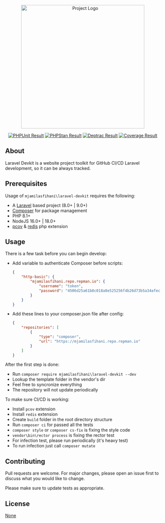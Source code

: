 <p align="center"><a href="https://github.com/mjamilasfihani/laravel-devkit" _target="blank"><img src="https://via.placeholder.com/400x200" width="400" alt="Project Logo"></a></p>

<p align="center">
<a href="https://github.com/mjamilasfihani/laravel-devkit/actions/workflows/phpunit.yml"><img src="https://github.com/mjamilasfihani/laravel-devkit/workflows/PHPUnit/badge.svg" alt="PHPUnit Result"></a>
<a href="https://github.com/mjamilasfihani/laravel-devkit/actions/workflows/phpstan.yml"><img src="https://github.com/mjamilasfihani/laravel-devkit/workflows/PHPStan/badge.svg" alt="PHPStan Result"></a>
<a href="https://github.com/mjamilasfihani/laravel-devkit/actions/workflows/deptrac.yml"><img src="https://github.com/mjamilasfihani/laravel-devkit/workflows/Deptrac/badge.svg" alt="Deptrac Result"></a>
<a href="https://coveralls.io/github/mjamilasfihani/laravel-devkit?branch=develop"><img src="https://coveralls.io/repos/github/mjamilasfihani/laravel-devkit/badge.svg?branch=develop" alt="Coverage Result"></a>
</p>

## About

Laravel Devkit is a website project toolkit for GitHub CI/CD Laravel development, so it can be always tracked.

## Prerequisites

Usage of `mjamilasfihani\laravel-devkit` requires the following:

- A [Laravel](https://laravel.com) based project (8.0+ | 9.0+)
- [Composer](https://getcomposer.org) for package management
- PHP 8.1+
- NodeJS 16.0+ | 18.0+
- [pcov](https://pecl.php.net/package/pcov) & [redis](https://pecl.php.net/package/redis) php extension

## Usage

There is a few task before you can begin develop:

- Add variable to authenticate Composer before scripts:

    ```json
    {
        "http-basic": {
            "mjamilasfihani.repo.repman.io": {
                "username": "token",
                "password": "4506d25a61b8c018a8e525256f4b26d73b5a34afec0869420cce0dcb10788a32"
            }
        }
    }
    ```

- Add these lines to your composer.json file after config:

    ```json
    {
        "repositories": [
            {
                "type": "composer",
                "url": "https://mjamilasfihani.repo.repman.io"
            }
        ]
    }
    ```

After the first step is done:

- Run `composer require mjamilasfihani\laravel-devkit --dev`
- Lookup the template folder in the vendor's dir
- Feel free to syncronize everything
- The repository will not update periodically

To make sure CI/CD is working:

- Install `pcov` extension
- Install `redis` extension
- Create `build` folder in the root directory structure
- Run `composer ci` for passed all the tests
- `composer style` or `composer cs-fix` is fixing the style code
- `vendor\bin\rector process` is fixing the rector test
- For infection test, please run periodically (it's heavy test)
- To run infection just call `composer mutate`

## Contributing

Pull requests are welcome. For major changes, please open an issue first to discuss what you would like to change.

Please make sure to update tests as appropriate.

## License

[None](https://github.com/mjamilasfihani/laravel-devkit)
